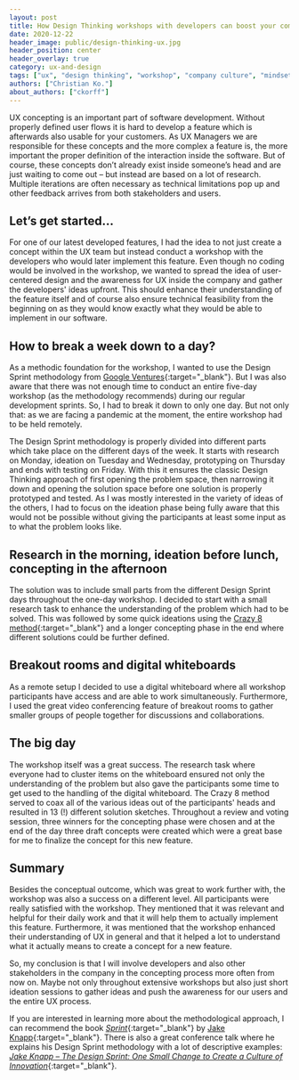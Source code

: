 ```yaml
---
layout: post
title: How Design Thinking workshops with developers can boost your company’s UX mindset
date: 2020-12-22
header_image: public/design-thinking-ux.jpg
header_position: center
header_overlay: true
category: ux-and-design
tags: ["ux", "design thinking", "workshop", "company culture", "mindset", "collaboration"]
authors: ["Christian Ko."]
about_authors: ["ckorff"]
---
```


UX concepting is an important part of software development.
Without properly defined user flows it is hard to develop a feature which is afterwards also usable for your customers.
As UX Managers we are responsible for these concepts and the more complex a feature is, the more important the proper definition of the interaction inside the software.
But of course, these concepts don’t already exist inside someone’s head and are just waiting to come out – but instead are based on a lot of research.
Multiple iterations are often necessary as technical limitations pop up and other feedback arrives from both stakeholders and users.

## Let’s get started…

For one of our latest developed features, I had the idea to not just create a concept within the UX team but instead conduct a workshop with the developers who would later implement this feature.
Even though no coding would be involved in the workshop, we wanted to spread the idea of user-centered design and the awareness for UX inside the company and gather the developers' ideas upfront.
This should enhance their understanding of the feature itself and of course also ensure technical feasibility from the beginning on as they would know exactly what they would be able to implement in our software.

## How to break a week down to a day?

As a methodic foundation for the workshop, I wanted to use the Design Sprint methodology from [Google Ventures](https://designsprintkit.withgoogle.com/methodology/overview){:target="_blank"}.
But I was also aware that there was not enough time to conduct an entire five-day workshop (as the methodology recommends) during our regular development sprints.
So, I had to break it down to only one day.
But not only that: as we are facing a pandemic at the moment, the entire workshop had to be held remotely.

The Design Sprint methodology is properly divided into different parts which take place on the different days of the week.
It starts with research on Monday, ideation on Tuesday and Wednesday, prototyping on Thursday and ends with testing on Friday.
With this it ensures the classic Design Thinking approach of first opening the problem space, then narrowing it down and opening the solution space before one solution is properly prototyped and tested.
As I was mostly interested in the variety of ideas of the others, I had to focus on the ideation phase being fully aware that this would not be possible without giving the participants at least some input as to what the problem looks like.

## Research in the morning, ideation before lunch, concepting in the afternoon

The solution was to include small parts from the different Design Sprint days throughout the one-day workshop.
I decided to start with a small research task to enhance the understanding of the problem which had to be solved.
This was followed by some quick ideations using the [Crazy 8 method](https://designsprintkit.withgoogle.com/methodology/phase3-sketch/crazy-8s){:target="_blank"} and a longer concepting phase in the end where different solutions could be further defined.

## Breakout rooms and digital whiteboards

As a remote setup I decided to use a digital whiteboard where all workshop participants have access and are able to work simultaneously.
Furthermore, I used the great video conferencing feature of breakout rooms to gather smaller groups of people together for discussions and collaborations.

## The big day

The workshop itself was a great success.
The research task where everyone had to cluster items on the whiteboard ensured not only the understanding of the problem but also gave the participants some time to get used to the handling of the digital whiteboard.
The Crazy 8 method served to coax all of the various ideas out of the participants' heads and resulted in 13 (!) different solution sketches.
Throughout a review and voting session, three winners for the concepting phase were chosen and at the end of the day three draft concepts were created which were a great base for me to finalize the concept for this new feature.

## Summary

Besides the conceptual outcome, which was great to work further with, the workshop was also a success on a different level.
All participants were really satisfied with the workshop.
They mentioned that it was relevant and helpful for their daily work and that it will help them to actually implement this feature.
Furthermore, it was mentioned that the workshop enhanced their understanding of UX in general and that it helped a lot to understand what it actually means to create a concept for a new feature.

So, my conclusion is that I will involve developers and also other stakeholders in the company in the concepting process more often from now on.
Maybe not only throughout extensive workshops but also just short ideation sessions to gather ideas and push the awareness for our users and the entire UX process.

If you are interested in learning more about the methodological approach, I can recommend the book [_Sprint_](https://jakeknapp.com/sprint){:target="_blank"} by [Jake Knapp](https://twitter.com/jakek){:target="_blank"}. 
There is also a great conference talk where he explains his Design Sprint methodology with a lot of descriptive examples: [_Jake Knapp – The Design Sprint: One Small Change to Create a Culture of Innovation_](https://www.youtube.com/watch?v=KX7tc4UP-nI){:target="_blank"}.